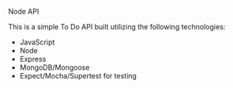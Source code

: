 Node API

This is a simple To Do API built utilizing the following technologies:

* JavaScript
* Node
* Express
* MongoDB/Mongoose
* Expect/Mocha/Supertest for testing
